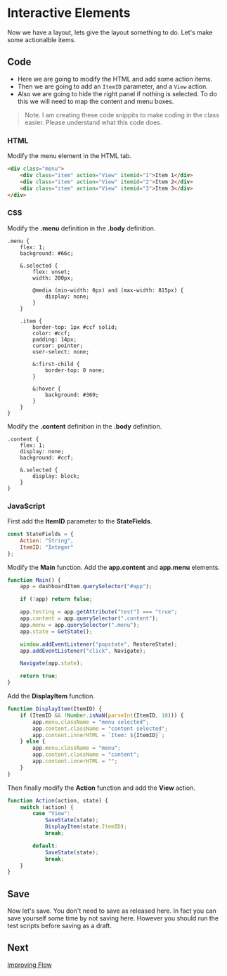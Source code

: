 # Interactive Elements

Now we have a layout, lets give the layout something to do. Let's make some actionalble items.

## Code
* Here we are going to modify the HTML and add some action items.
* Then we are going to add an `ItemID` parameter, and a `View` action.
* Also we are going to hide the right panel if nothing is selected. To do this we will need to map the content and menu boxes.

> Note. I am creating these code snippits to make coding in the class easier. Please understand what this code does.

### HTML
Modify the menu element in the HTML tab.

```html
<div class="menu">
    <div class="item" action="View" itemid="1">Item 1</div>
    <div class="item" action="View" itemid="2">Item 2</div>
    <div class="item" action="View" itemid="3">Item 3</div>
</div>
```

### CSS
Modify the **.menu** definition in the **.body** definition.

```less
.menu {
    flex: 1;
    background: #66c;

    &.selected {
        flex: unset;
        width: 200px;

        @media (min-width: 0px) and (max-width: 815px) {
            display: none;
        }
    }

    .item {
        border-top: 1px #ccf solid;
        color: #ccf;
        padding: 14px;
        cursor: pointer;
        user-select: none;

        &:first-child {
            border-top: 0 none;
        }

        &:hover {
            background: #369;
        }
    }
}
```

Modify the **.content** definition in the **.body** definition.

```less
.content {
    flex: 1;
    display: none;
    background: #ccf;

    &.selected {
        display: block;
    }
}
```

### JavaScript
First add the **ItemID** parameter to the **StateFields**.

```js
const StateFields = {
    Action: "String",
    ItemID: "Integer"
};
```

Modify the **Main** function. Add the **app.content** and **app.menu** elements.

```js
function Main() {
    app = dashboardItem.querySelector("#app");

    if (!app) return false;

    app.testing = app.getAttribute("test") === "true";
    app.content = app.querySelector(".content");
    app.menu = app.querySelector(".menu");
    app.state = GetState();

    window.addEventListener("popstate", RestoreState);
    app.addEventListener("click", Navigate);

    Navigate(app.state);

    return true;
}
```

Add the **DisplayItem** function.

```js
function DisplayItem(ItemID) {
    if (ItemID && !Number.isNaN(parseInt(ItemID, 10))) {
        app.menu.className = "menu selected";
        app.content.className = "content selected";
        app.content.innerHTML = `Item: ${ItemID}`;
    } else {
        app.menu.className = "menu";
        app.content.className = "content";
        app.content.innerHTML = "";
    }
}
```

Then finally modify the **Action** function and add the **View** action.

```js
function Action(action, state) {
    switch (action) {
        case "View":
            SaveState(state);
            DisplayItem(state.ItemID);
            break;

        default:
            SaveState(state);
            break;
    }
}
```

## Save
Now let's save. You don't need to save as released here. In fact you can save yourself some time by not saving here. However you should run the test scripts before saving as a draft.

## Next
[Improving Flow](/encompass/improving-flow)
